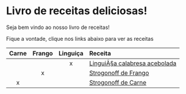 # Livro de receitas deliciosas!

Seja bem vindo ao nosso livro de receitas!

Fique a vontade, clique nos links abaixo para ver as receitas

| Carne | Frango | Linguiça | Receita                      |
| :---: | :----: | :------: | :--------------------------- |
|       |        |    x     | [LinguiÃ§a calabresa acebolada](./receitas/linguica-acebolada.md) |
|       |   x    |          | [Strogonoff de Frango](./receitas/strogonoff-de-frango.md)         |
|   x   |        |          | [Strogonoff de Carne](./receitas/strogonoff-de-carne.md)          |

